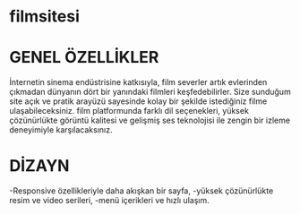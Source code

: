 # filmsitesi

# GENEL ÖZELLİKLER
İnternetin sinema endüstrisine katkısıyla, film severler artık evlerinden çıkmadan dünyanın dört bir yanındaki filmleri keşfedebilirler.
Size sunduğum site açık ve pratik arayüzü sayesinde kolay bir şekilde istediğiniz filme ulaşabileceksiniz.
film platformunda farklı dil seçenekleri, yüksek çözünürlükte görüntü kalitesi ve gelişmiş ses teknolojisi ile zengin bir izleme deneyimiyle karşılacaksınız.

# DİZAYN
-Responsive özellikleriyle daha akışkan bir sayfa,
-yüksek çözünürlükte resim ve video serileri,
-menü içerikleri ve hızlı ulaşım.
